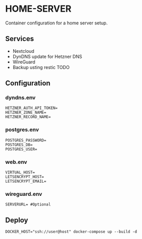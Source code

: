 # HOME-SERVER

Container configuration for a home server setup.

## Services

* Nextcloud
* DynDNS update for Hetzner DNS
* WireGuard
* Backup usting restic TODO

## Configuration

### dyndns.env

```
HETZNER_AUTH_API_TOKEN=
HETZNER_ZONE_NAME=
HETZNER_RECORD_NAME=
```

### postgres.env

```
POSTGRES_PASSWORD=
POSTGRES_DB=
POSTGRES_USER=
```

### web.env

```
VIRTUAL_HOST=
LETSENCRYPT_HOST=
LETSENCRYPT_EMAIL=
```

### wireguard.env

```
SERVERURL= #Optional
```

## Deploy

```
DOCKER_HOST="ssh://user@host" docker-compose up --build -d
```